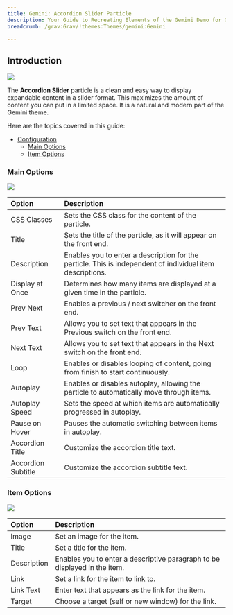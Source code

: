 ```yaml
---
title: Gemini: Accordion Slider Particle
description: Your Guide to Recreating Elements of the Gemini Demo for Grav
breadcrumb: /grav:Grav/!themes:Themes/gemini:Gemini

---
```


## Introduction

![](assets/particle_accordionslider1.jpeg)

The **Accordion Slider** particle is a clean and easy way to display expandable content in a slider format. This maximizes the amount of content you can put in a limited space. It is a natural and modern part of the Gemini theme.

Here are the topics covered in this guide:

* [Configuration](#configuration)
    - [Main Options](#main-options)
    - [Item Options](#item-options)

### Main Options 

![](assets/particle_accordionslider2.jpeg)

| Option             | Description                                                                                               |
| :-----             | :-----                                                                                                    |
| CSS Classes        | Sets the CSS class for the content of the particle.                                                       |
| Title              | Sets the title of the particle, as it will appear on the front end.                                       |
| Description        | Enables you to enter a description for the particle. This is independent of individual item descriptions. |
| Display at Once    | Determines how many items are displayed at a given time in the particle.                                  |
| Prev Next          | Enables a previous / next switcher on the front end.                                                      |
| Prev Text          | Allows you to set text that appears in the Previous switch on the front end.                              |
| Next Text          | Allows you to set text that appears in the Next switch on the front end.                                  |
| Loop               | Enables or disables looping of content, going from finish to start continuously.                          |
| Autoplay           | Enables or disables autoplay, allowing the particle to automatically move through items.                  |
| Autoplay Speed     | Sets the speed at which items are automatically progressed in autoplay.                                   |
| Pause on Hover     | Pauses the automatic switching between items in autoplay.                                                 |
| Accordion Title    | Customize the accordion title text.                                                                       |
| Accordion Subtitle | Customize the accordion subtitle text.                                                                    |

### Item Options

![](assets/particle_accordionslider3.jpeg)

| Option      | Description                                                               |
| :-----      | :-----                                                                    |
| Image       | Set an image for the item.                                                |
| Title       | Set a title for the item.                                                 |
| Description | Enables you to enter a descriptive paragraph to be displayed in the item. |
| Link        | Set a link for the item to link to.                                       |
| Link Text   | Enter text that appears as the link for the item.                         |
| Target      | Choose a target (self or new window) for the link.                        |